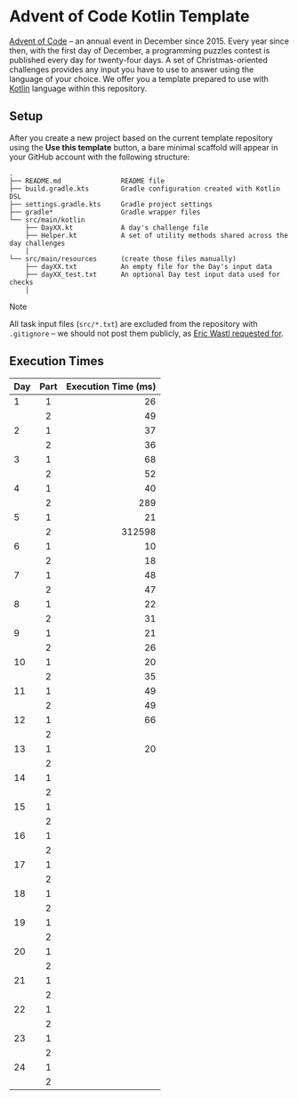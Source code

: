 # Advent of Code Kotlin Template

[Advent of Code][aoc] – an annual event in December since 2015.
Every year since then, with the first day of December, a programming puzzles contest is published every day for
twenty-four days.
A set of Christmas-oriented challenges provides any input you have to use to answer using the language of your choice.
We offer you a template prepared to use with [Kotlin][kotlin] language within this repository.

## Setup

After you create a new project based on the current template repository using the **Use this template** button, a bare
minimal scaffold will appear in your GitHub account with the following structure:

```
.
├── README.md               README file
├── build.gradle.kts        Gradle configuration created with Kotlin DSL
├── settings.gradle.kts     Gradle project settings
├── gradle*                 Gradle wrapper files
└── src/main/kotlin
    ├── DayXX.kt            A day's challenge file 
    ├── Helper.kt           A set of utility methods shared across the day challenges
    │                       
└── src/main/resources      (create those files manually)
    ├── dayXX.txt           An empty file for the Day's input data
    ├── dayXX_test.txt      An optional Day test input data used for checks
    │    
```

> [!NOTE]
>
> All task input files (`src/*.txt`) are excluded from the repository with `.gitignore` – we should not post them
> publicly, as [Eric Wastl requested for](https://twitter.com/ericwastl/status/1465805354214830081).

## Execution Times

| Day | Part | Execution Time (ms) |
|-----|:----:|--------------------:|
| 1   |  1   |                  26 |
|     |  2   |                  49 |
| 2   |  1   |                  37 |
|     |  2   |                  36 |
| 3   |  1   |                  68 |
|     |  2   |                  52 |
| 4   |  1   |                  40 |
|     |  2   |                 289 |
| 5   |  1   |                  21 |
|     |  2   |              312598 |
| 6   |  1   |                  10 |
|     |  2   |                  18 |
| 7   |  1   |                  48 |
|     |  2   |                  47 |
| 8   |  1   |                  22 |
|     |  2   |                  31 |
| 9   |  1   |                  21 |
|     |  2   |                  26 |
| 10  |  1   |                  20 |
|     |  2   |                  35 |
| 11  |  1   |                  49 |
|     |  2   |                  49 |
| 12  |  1   |                  66 |
|     |  2   |                     |
| 13  |  1   |                  20 |
|     |  2   |                     |
| 14  |  1   |                     |
|     |  2   |                     |
| 15  |  1   |                     |
|     |  2   |                     |
| 16  |  1   |                     |
|     |  2   |                     |
| 17  |  1   |                     |
|     |  2   |                     |
| 18  |  1   |                     |
|     |  2   |                     |
| 19  |  1   |                     |
|     |  2   |                     |
| 20  |  1   |                     |
|     |  2   |                     |
| 21  |  1   |                     |
|     |  2   |                     |
| 22  |  1   |                     |
|     |  2   |                     |
| 23  |  1   |                     |
|     |  2   |                     |
| 24  |  1   |                     |
|     |  2   |                     |

[aoc]: https://adventofcode.com

[kotlin]: https://kotlinlang.org